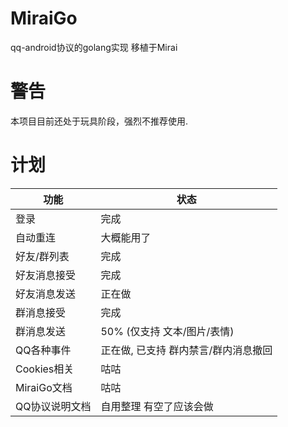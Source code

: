 # MiraiGo
qq-android协议的golang实现 移植于Mirai

# 警告
本项目目前还处于玩具阶段，强烈不推荐使用.

# 计划

|  功能  | 状态  | 
| -------- | ------ |
| 登录    | 完成 |
| 自动重连 | 大概能用了 |
| 好友/群列表 | 完成 |
| 好友消息接受 | 完成 |
| 好友消息发送 | 正在做|
| 群消息接受   |完成|
| 群消息发送   | 50% (仅支持 文本/图片/表情)|
| QQ各种事件   | 正在做, 已支持 群内禁言/群内消息撤回 |
| Cookies相关  | 咕咕|
| MiraiGo文档  | 咕咕|
| QQ协议说明文档| 自用整理 有空了应该会做|